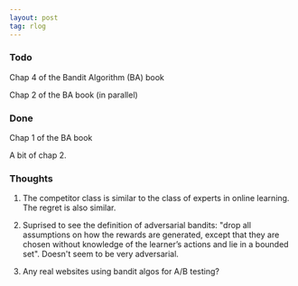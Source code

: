 ```yaml
---
layout: post
tag: rlog
---
```


### Todo

Chap 4 of the Bandit Algorithm (BA) book

Chap 2 of the BA book (in parallel)

### Done

Chap 1 of the BA book

A bit of chap 2.

### Thoughts

1) The competitor class is similar to the class of experts in online learning. The regret is also similar.

2) Suprised to see the definition of adversarial bandits: "drop all assumptions on how the rewards are generated,
except that they are chosen without knowledge of the learner’s actions and lie in a bounded set". Doesn't seem to be very adversarial. 

3) Any real websites using bandit algos for A/B testing?

